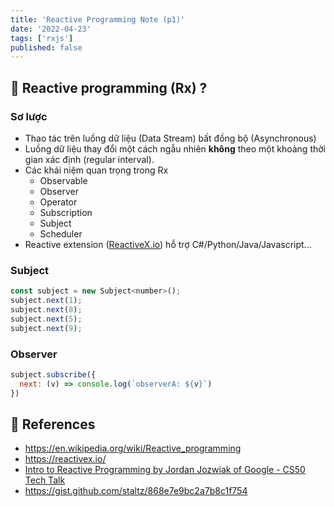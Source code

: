 ```yaml
---
title: 'Reactive Programming Note (p1)'
date: '2022-04-23'
tags: ['rxjs']
published: false
---
```


## 🤔 Reactive programming (Rx) ?

### Sơ lược

- Thao tác trên luồng dữ liệu (Data Stream) bất đồng bộ (Asynchronous)
- Luồng dữ liệu thay đổi một cách ngẫu nhiên **không** theo một khoảng thời gian xác định (regular interval).
- Các khái niệm quan trọng trong Rx
  - Observable
  - Observer
  - Operator
  - Subscription
  - Subject
  - Scheduler
- Reactive extension ([ReactiveX.io](https://reactivex.io/)) hỗ trợ C#/Python/Java/Javascript...

### Subject

```javascript
const subject = new Subject<number>();
subject.next(1);
subject.next(8);
subject.next(5);
subject.next(9);
```

### Observer

```javascript
subject.subscribe({
  next: (v) => console.log(`observerA: ${v}`)
})
```

## 🚀 References

- https://en.wikipedia.org/wiki/Reactive_programming
- https://reactivex.io/
- [Intro to Reactive Programming by Jordan Jozwiak of Google - CS50 Tech Talk](https://www.youtube.com/watch?v=KOjC3RhwKU4)
- https://gist.github.com/staltz/868e7e9bc2a7b8c1f754
